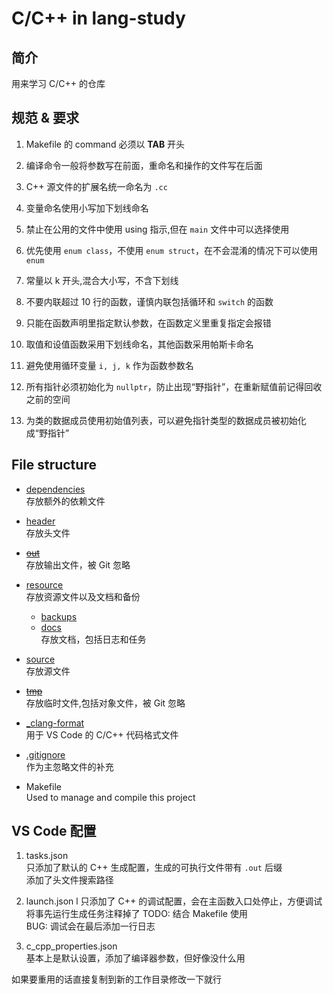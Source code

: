 # C/C++ in lang-study

## 简介
用来学习 C/C++ 的仓库

## 规范 & 要求
1. Makefile 的 command 必须以 **TAB** 开头  

2. 编译命令一般将参数写在前面，重命名和操作的文件写在后面  

3. C++ 源文件的扩展名统一命名为 `.cc`  

4. 变量命名使用小写加下划线命名  

5. 禁止在公用的文件中使用 using 指示,但在 `main` 文件中可以选择使用  

6. 优先使用 `enum class`，不使用 `enum struct`，在不会混淆的情况下可以使用 `enum`  

7. 常量以 k 开头,混合大小写，不含下划线  

8. 不要内联超过 10 行的函数，谨慎内联包括循环和 `switch` 的函数  

9. 只能在函数声明里指定默认参数，在函数定义里重复指定会报错  

10. 取值和设值函数采用下划线命名，其他函数采用帕斯卡命名  

11. 避免使用循环变量 `i, j, k` 作为函数参数名  

12. 所有指针必须初始化为 `nullptr`，防止出现“野指针”，在重新赋值前记得回收之前的空间  

13. 为类的数据成员使用初始值列表，可以避免指针类型的数据成员被初始化成“野指针”  


## File structure
- [dependencies](dependencies)  
	存放额外的依赖文件  

- [header](header)  
	存放头文件  

- [~~out~~](out)  
	存放输出文件，被 Git 忽略  

- [resource](resource)  
	存放资源文件以及文档和备份  
	- [backups](resource/backups)  
	- [docs](resource/docs)  
		存放文档，包括日志和任务  

- [source](source)  
	存放源文件  

- [~~tmp~~](tmp)  
	存放临时文件,包括对象文件，被 Git 忽略  

- [_clang-format](_clang-format)  
	用于 VS Code 的 C/C++ 代码格式文件  

- [.gitignore](.gitignore)  
	作为主忽略文件的补充  

- Makefile  
	Used to manage and compile this project

## VS Code 配置
1. tasks.json  
	只添加了默认的 C++ 生成配置，生成的可执行文件带有 `.out` 后缀  
	添加了头文件搜索路径  

2. launch.json  l
	只添加了 C++ 的调试配置，会在主函数入口处停止，方便调试  
	将事先运行生成任务注释掉了
	TODO: 结合 Makefile 使用  
	BUG: 调试会在最后添加一行日志  

3. c_cpp_properties.json  
	基本上是默认设置，添加了编译器参数，但好像没什么用  

如果要重用的话直接复制到新的工作目录修改一下就行  